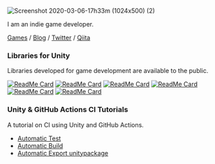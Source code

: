 ![Screenshot 2020-03-06-17h33m (1024x500) (2)](https://user-images.githubusercontent.com/13536348/111169621-79f4f100-85e6-11eb-84bc-ab9b0da27fe5.png)

I am an indie game developer.

 [Games](https://mackysoft.net/games/) / [Blog](https://mackysoft.net/blog/) / [Twitter](https://twitter.com/makihiro_dev) / [Qiita](https://qiita.com/makihiro_dev)

### Libraries for Unity

Libraries developed for game development are available to the public.

[![ReadMe Card](https://github-readme-stats.vercel.app/api/pin/?username=mackysoft&repo=Vision)](https://github.com/mackysoft/Vision)
[![ReadMe Card](https://github-readme-stats.vercel.app/api/pin/?username=mackysoft&repo=Modiferty)](https://github.com/mackysoft/Modiferty)
[![ReadMe Card](https://github-readme-stats.vercel.app/api/pin/?username=mackysoft&repo=Choice)](https://github.com/mackysoft/Choice)
[![ReadMe Card](https://github-readme-stats.vercel.app/api/pin/?username=mackysoft&repo=Unity-SerializeReferenceExtensions)](https://github.com/mackysoft/Unity-SerializeReferenceExtensions)
[![ReadMe Card](https://github-readme-stats.vercel.app/api/pin/?username=mackysoft&repo=UniData)](https://github.com/mackysoft/UniData)
[![ReadMe Card](https://github-readme-stats.vercel.app/api/pin/?username=mackysoft&repo=PoolManager)](https://github.com/mackysoft/PoolManager)


### Unity & GitHub Actions CI Tutorials

A tutorial on CI using Unity and GitHub Actions.

- [Automatic Test](https://github.com/mackysoft/Unity-GitHubActions-AutomaticTest-Example)
- [Automatic Build](https://github.com/mackysoft/Unity-GitHubActions-Build-Example)
- [Automatic Export unitypackage](https://github.com/mackysoft/Unity-GitHubActions-ExportPackage-Example)